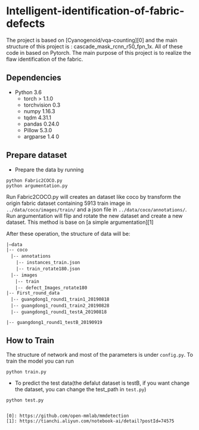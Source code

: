 # Intelligent-identification-of-fabric-defects

The project is based on [Cyanogenoid/vqa-counting][0] and the main structure of this project is : cascade_mask_rcnn_r50_fpn_1x. All of these code in based on Pytorch.
The main purpose of this project is to realize the flaw identification of the fabric.

## Dependencies

- Python 3.6
  - torch > 1.1.0
  - torchvision 0.3
  - numpy 1.16.3
  - tqdm 4.31.1
  - pandas 0.24.0
  - Pillow 5.3.0
  - argparse 1.4 0

  
## Prepare dataset 

- Prepare the data by running
```
python Fabric2COCO.py
python argumentation.py
```
Run Fabric2COCO.py will creates an dataset like coco by transform the origin fabric dataset containing 5913 train image in `../data/coco/images/train/` and a json file in  `../data/coco/annotations/`.
Run argumentation will flip and rotate the new dataset and create a new dataset. This method is base on [a simple argumentation][1]

After these operation, the structure of data will be:
```
|–data
|-- coco
　|-- annotations
  　|-- instances_train.json
  　|-- train_rotate180.json
　|-- images
　　|-- train
　　|-- defect_Images_rotate180
|-- First_round_data
　|-- guangdong1_round1_train1_20190818
　|-- guangdong1_round1_train2_20190828
　|-- guangdong1_round1_testA_20190818

|-- guangdong1_round1_testB_20190919
```

## How to Train

The structure of network and most of the parameters is under `config.py`.
To train the model you can run
```
python train.py
```
- To predict the test data(the defalut dataset is testB, if you want change the dataset, you can change the test_path in `test.py`)
```
python test.py
``` 

```

[0]: https://github.com/open-mmlab/mmdetection
[1]: https://tianchi.aliyun.com/notebook-ai/detail?postId=74575
